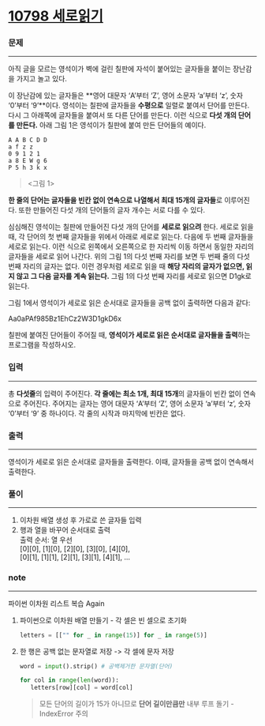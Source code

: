 [10798 세로읽기](https://www.acmicpc.net/problem/10798)  
===========
### 문제  

--------------
아직 글을 모르는 영석이가 벽에 걸린 칠판에 자석이 붙어있는 글자들을 붙이는 장난감을 가지고 놀고 있다.  
  
이 장난감에 있는 글자들은 **영어 대문자 ‘A’부터 ‘Z’, 영어 소문자 ‘a’부터 ‘z’, 숫자 ‘0’부터 ‘9’**이다. 영석이는 칠판에 글자들을 **수평으로** 일렬로 붙여서 단어를 만든다. 다시 그 아래쪽에 글자들을 붙여서 또 다른 단어를 만든다. 이런 식으로 **다섯 개의 단어를 만든다.** 아래 그림 1은 영석이가 칠판에 붙여 만든 단어들의 예이다.  
```
A A B C D D  
a f z z  
0 9 1 2 1  
a 8 E W g 6  
P 5 h 3 k x  
```
> <그림 1>  
  
**한 줄의 단어는 글자들을 빈칸 없이 연속으로 나열해서 최대 15개의 글자들**로 이루어진다. 또한 만들어진 다섯 개의 단어들의 글자 개수는 서로 다를 수 있다.  
  
심심해진 영석이는 칠판에 만들어진 다섯 개의 단어를 **세로로 읽으려** 한다. 세로로 읽을 때, 각 단어의 첫 번째 글자들을 위에서 아래로 세로로 읽는다. 다음에 두 번째 글자들을 세로로 읽는다. 이런 식으로 왼쪽에서 오른쪽으로 한 자리씩 이동 하면서 동일한 자리의 글자들을 세로로 읽어 나간다. 위의 그림 1의 다섯 번째 자리를 보면 두 번째 줄의 다섯 번째 자리의 글자는 없다. 이런 경우처럼 세로로 읽을 때 **해당 자리의 글자가 없으면, 읽지 않고 그 다음 글자를 계속 읽는다.** 그림 1의 다섯 번째 자리를 세로로 읽으면 D1gk로 읽는다.   
  
그림 1에서 영석이가 세로로 읽은 순서대로 글자들을 공백 없이 출력하면 다음과 같다:  
  
Aa0aPAf985Bz1EhCz2W3D1gkD6x  
  
칠판에 붙여진 단어들이 주어질 때, **영석이가 세로로 읽은 순서대로 글자들을 출력**하는 프로그램을 작성하시오.  

### 입력  

--------------

총 **다섯줄**의 입력이 주어진다. **각 줄에는 최소 1개, 최대 15개**의 글자들이 빈칸 없이 연속으로 주어진다. 주어지는 글자는 영어 대문자 ‘A’부터 ‘Z’, 영어 소문자 ‘a’부터 ‘z’, 숫자 ‘0’부터 ‘9’ 중 하나이다. 각 줄의 시작과 마지막에 빈칸은 없다.  

### 출력  

--------------
영석이가 세로로 읽은 순서대로 글자들을 출력한다. 이때, 글자들을 공백 없이 연속해서 출력한다.  

### 풀이  

--------------
1. 이차원 배열 생성 후 가로로 쓴 글자들 입력  
2. 행과 열을 바꾸어 순서대로 출력  
   출력 순서: 열 우선  
   [0][0], [1][0], [2][0], [3][0], [4][0],  
   [0][1], [1][1], [2][1], [3][1], [4][1], ...  

### note  

--------------
파이썬 이차원 리스트 복습 Again  

1. 파이썬으로 이차원 배열 만들기 - 각 셀은 빈 셀으로 초기화  
   ```python
   letters = [["" for _ in range(15)] for _ in range(5)]
   ```

2. 한 행은 공백 없는 문자열로 저장 -> 각 셀에 문자 저장  
   ```python
   word = input().strip() # 공백제거한 문자열(단어)

   for col in range(len(word)):
      letters[row][col] = word[col]
   ```
   > 모든 단어의 길이가 15가 아니므로 **단어 길이만큼만** 내부 루프 돌기 - IndexError 주의
